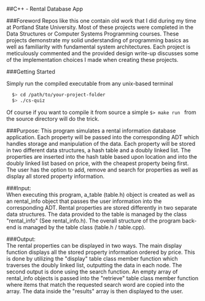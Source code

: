##C++ - Rental Database App

###Foreword
Repos like this one contain old work that I did during my time at Portland State University. Most of these projects were completed in the Data Structures or Computer Systems Programming courses. These projects demonstrate my solid understanding of programming basics as well as familiarity with fundamental system architectures. Each project is meticulously commented and the provided design write-up discusses some of the implementation choices I made when creating these projects.

###Getting Started

Simply run the compiled executable from any unix-based terminal

```bash
  $> cd /path/to/your-project-folder
  $> ./cs-quiz
  ```
Of course if you want to compile it from source a simple ```$> make run ``` from the source directory will do the trick.

###Purpose:
This program simulates a rental information database application. Each property will be passed into the corresponding ADT which handles storage and manipulation of the data. Each property will be stored in two different data structures, a hash table and a doubly linked list. The properties are inserted into the hash table based upon location and into the doubly linked list based on price, with the cheapest property being first. The user has the option to add, remove and search for properties as well as display all stored property information.

###Input:   
When executing this program, a_table (table.h) object is created as well as an rental_info object that passes the user information into the corresponding ADT. Rental properties are stored differently in two separate data structures. The data provided to the table is managed by the class "rental_info" (See rental_info.h). The overall structure of the program back-end is managed by the table class (table.h / table.cpp).

###Output:  
The rental properties can be displayed in two ways. The main display function displays all the stored property information ordered by price. This is done by utilizing the "display" table class member function which traverses the doubly linked list, outputting the data in each node. The second output is done using the search function. An empty array of rental_info objects is passed into the "retrieve" table class member function where items that match the requested search word are copied into the array. The data inside the "results" array is then displayed to the user.
